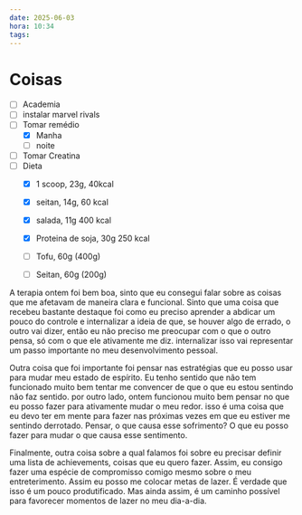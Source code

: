 ```yaml
---
date: 2025-06-03
hora: 10:34
tags:
---
```





# Coisas
- [ ] Academia
- [ ] instalar marvel rivals
- [ ] Tomar remédio
	- [x] Manha
	- [ ] noite
- [ ] Tomar Creatina
- [ ] Dieta
	- [x] 1 scoop, 23g, 40kcal
	- [x] seitan, 14g, 60 kcal
	- [x] salada, 11g 400 kcal
	- [x] Proteina de soja, 30g 250 kcal
	- [ ] Tofu, 60g (400g)
	- [ ] Seitan, 60g (200g)


A terapia ontem foi bem boa, sinto que eu consegui falar sobre as coisas que me afetavam de maneira clara e funcional. Sinto que uma coisa que recebeu bastante destaque foi como eu preciso aprender a abdicar um pouco do controle e internalizar a ideia de que, se houver algo de errado, o outro vai dizer, então eu não preciso me preocupar com o que o outro pensa, só com o que ele ativamente me diz. internalizar isso vai representar um passo importante no meu desenvolvimento pessoal. 

Outra coisa que foi importante foi pensar nas estratégias que eu posso usar para mudar meu estado de espírito. Eu tenho sentido que não tem funcionado muito bem tentar me convencer de que o que eu estou sentindo não faz sentido. por outro lado, ontem funcionou muito bem pensar no que eu posso fazer para ativamente mudar o meu redor. isso é uma coisa que eu devo ter em mente para fazer nas próximas vezes em que eu estiver me sentindo derrotado. Pensar, o que causa esse sofrimento? O que eu posso fazer para mudar o que causa esse sentimento. 

Finalmente, outra coisa sobre a qual falamos foi sobre eu precisar definir uma lista de achievements, coisas que eu quero fazer. Assim, eu consigo fazer uma espécie de compromisso comigo mesmo sobre o meu entreterimento. Assim eu posso me colocar metas de lazer. É verdade que isso é um pouco produtificado. Mas ainda assim, é um caminho possível para favorecer momentos de lazer no meu dia-a-dia.